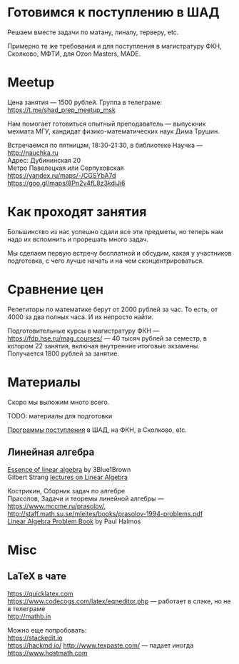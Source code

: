 # Готовимся к поступлению в ШАД

Решаем вместе задачи по матану, линалу, терверу, etc.

Примерно те же требования и для поступления в магистратуру ФКН, Сколково, МФТИ, для Ozon Masters, MADE.

# Meetup

Цена занятия — 1500 рублей. Группа в телеграме: https://t.me/shad_prep_meetup_msk

Нам помогает готовиться опытный преподаватель — выпускник мехмата МГУ, кандидат физико-математических наук Дима Трушин.

Встречаемся по пятницам, 18:30-21:30, в библиотеке Научка — http://nauchka.ru  
Адрес: Дубининская 20  
Метро Павелецкая или Серпуховская  
https://yandex.ru/maps/-/CGSYbA7d  
https://goo.gl/maps/8Pn2v4fL8z3kdiJi6  

# Как проходят занятия

Большинство из нас успешно сдали все эти предметы, но теперь нам надо их вспомнить и прорешать много задач.

Мы сделаем первую встречу бесплатной и обсудим, какая у участников подготовка, с чего лучше начать и на чем сконцентрироваться.

# Сравнение цен

Репетиторы по математике берут от 2000 рублей за час. То есть, от 4000 за два полных часа. И их непросто найти.

Подготовительные курсы в магистратуру ФКН — https://fdp.hse.ru/mag_courses/ — 40 тысяч рублей за семестр, в котором 22 занятия, включая внутренние итоговые экзамены. Получается 1800 рублей за занятие.

# Материалы

Скоро мы выложим много всего.

TODO: материалы для подготовки

[Программы поступления](programmes.md) в ШАД, на ФКН, в Сколково, etc.



## Линейная алгебра

[Essence of linear algebra](https://www.youtube.com/playlist?list=PLZHQObOWTQDPD3MizzM2xVFitgF8hE_ab) by 3Blue1Brown  
Gilbert Strang [lectures on Linear Algebra](https://www.youtube.com/playlist?list=PL49CF3715CB9EF31D)  

Кострикин, Сборник задач по алгебре  
Прасолов, Задачи и теоремы линейной алгебры — <https://www.mccme.ru/prasolov/>, <http://staff.math.su.se/mleites/books/prasolov-1994-problems.pdf>  
[Linear Algebra Problem Book](https://www.amazon.com/Algebra-Problem-Dolciani-Mathematical-Expositions/dp/0883853221) by Paul Halmos  

# Misc

## LaTeX в чате

https://quicklatex.com  
https://www.codecogs.com/latex/eqneditor.php — работает в слэке, но не в телеграме  
http://mathb.in  

Можно еще попробовать:  
https://stackedit.io  
https://hackmd.io/
http://www.texpaste.com/ — падает иногда  
https://www.hostmath.com  
